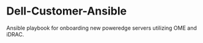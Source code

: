 # Dell-Customer-Ansible
Ansible playbook for onboarding new poweredge servers utilizing OME and iDRAC.
